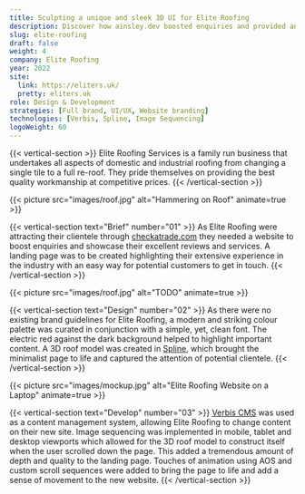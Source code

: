 ```yaml
---
title: Sculpting a unique and sleek 3D UI for Elite Roofing
description: Discover how ainsley.dev boosted enquiries and provided an easy way to get in touch with a sleek UI for Elite Roofing.
slug: elite-roofing
draft: false
weight: 4
company: Elite Roofing
year: 2022
site:
  link: https://eliters.uk/
  pretty: eliters.uk
role: Design & Development
strategies: [Full brand, UI/UX, Website branding]
technologies: [Verbis, Spline, Image Sequencing]
logoWeight: 60
---
```


<!-- Intro -->
{{< vertical-section >}}
Elite Roofing Services is a family run business that undertakes all aspects of domestic and industrial roofing from
changing a single tile to a full re-roof. They pride themselves on providing the best quality workmanship at competitive
prices.
{{< /vertical-section >}}

<!-- Roof -->
{{< picture src="images/roof.jpg" alt="Hammering on Roof" animate=true  >}}

<!-- Brief -->
{{< vertical-section text="Brief" number="01" >}}
As Elite Roofing were attracting their clientele
through [checkatrade.com](https://www.checkatrade.com/trades/eliteroofingservicesessex) they needed a website to boost
enquiries and showcase their excellent reviews and services. A landing page was to be created highlighting their
extensive experience in the industry with an easy way for potential customers to get in touch.
{{< /vertical-section >}}

<!-- Video -->
{{< picture src="images/roof.jpg" alt="TODO" animate=true  >}}

{{< vertical-section text="Design" number="02" >}}
As there were no existing brand guidelines for Elite Roofing, a modern and striking colour palette was curated in
conjunction with a simple, yet, clean font. The electric red against the dark background helped to highlight important
content. A 3D roof model was created in [Spline](https://spline.design/), which brought the minimalist page to life and
captured the attention of potential clientele.
{{< /vertical-section >}}

<!-- Mockup -->
{{< picture src="images/mockup.jpg" alt="Elite Roofing Website on a Laptop" animate=true >}}

<!-- Development -->
{{< vertical-section text="Develop" number="03" >}}
[Verbis CMS](https://github.com/verbiscms/verbis) was used as a content management system, allowing Elite Roofing to
change content on their new site. Image sequencing was implemented in mobile, tablet and desktop viewports which allowed
for the 3D roof model to construct itself when the user scrolled down the page. This added a tremendous amount of depth
and quality to the landing page. Touches of animation using AOS and custom scroll sequences were added to bring the page
to life and add a sense of movement to the new website.
{{< /vertical-section >}}
